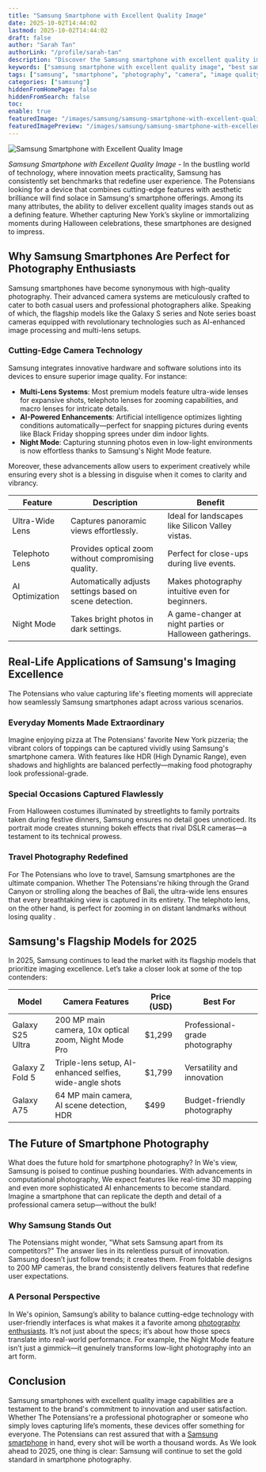```yaml
---
title: "Samsung Smartphone with Excellent Quality Image"
date: 2025-10-02T14:44:02
lastmod: 2025-10-02T14:44:02
draft: false
author: "Sarah Tan"
authorLink: "/profile/sarah-tan"
description: "Discover the Samsung smartphone with excellent quality image for stunning photos and videos. Experience top-tier camera performance and innovative features t..."
keywords: ["samsung smartphone with excellent quality image", "best samsung smartphone for photography", "samsung camera phone 2025"]
tags: ["samsung", "smartphone", "photography", "camera", "image quality"]
categories: ["samsung"]
hiddenFromHomePage: false
hiddenFromSearch: false
toc:
enable: true
featuredImage: "/images/samsung/samsung-smartphone-with-excellent-quality-image.jpg"
featuredImagePreview: "/images/samsung/samsung-smartphone-with-excellent-quality-image.jpg"
---
```


![Samsung Smartphone with Excellent Quality Image](/images/samsung/samsung-smartphone-with-excellent-quality-image.jpg)


*Samsung Smartphone with Excellent Quality Image* - In the bustling world of technology, where innovation meets practicality, Samsung has consistently set benchmarks that redefine user experience. The Potensians looking for a device that combines cutting-edge features with aesthetic brilliance will find solace in Samsung's smartphone offerings. Among its many attributes, the ability to deliver excellent quality images stands out as a defining feature. Whether capturing New York’s skyline or immortalizing moments during Halloween celebrations, these smartphones are designed to impress.

## Why Samsung Smartphones Are Perfect for Photography Enthusiasts

Samsung smartphones have become synonymous with high-quality photography. Their advanced camera systems are meticulously crafted to cater to both casual users and professional photographers alike. Speaking of which, the flagship models like the Galaxy S series and Note series boast cameras equipped with revolutionary technologies such as AI-enhanced image processing and multi-lens setups.

### Cutting-Edge Camera Technology

Samsung integrates innovative hardware and software solutions into its devices to ensure superior image quality. For instance:

- __Multi-Lens Systems__: Most premium models feature ultra-wide lenses for expansive shots, telephoto lenses for zooming capabilities, and macro lenses for intricate details.
- __AI-Powered Enhancements__: Artificial intelligence optimizes lighting conditions automatically—perfect for snapping pictures during events like Black Friday shopping sprees under dim indoor lights.
- **Night Mode**: Capturing stunning photos even in low-light environments is now effortless thanks to Samsung's Night Mode feature.

Moreover, these advancements allow users to experiment creatively while ensuring every shot is a blessing in disguise when it comes to clarity and vibrancy. 

<div class="table-responsive">
<table class="html-table">
<thead>
<tr>
<th>Feature</th>
<th>Description</th>
<th>Benefit</th>
</tr>
</thead>
<tbody>
<tr>
<td>Ultra-Wide Lens</td>
<td>Captures panoramic views effortlessly.</td>
<td>Ideal for landscapes like Silicon Valley vistas.</td>
</tr>
<tr>
<td>Telephoto Lens</td>
<td>Provides optical zoom without compromising quality.</td>
<td>Perfect for close-ups during live events.</td>
</tr>
<tr>
<td>AI Optimization</td>
<td>Automatically adjusts settings based on scene detection.</td>
<td>Makes photography intuitive even for beginners.</td>
</tr>
<tr>
<td>Night Mode</td>
<td>Takes bright photos in dark settings.</td>
<td>A game-changer at night parties or Halloween gatherings.</td>
</tr>
</tbody>
</table>
</div>

## Real-Life Applications of Samsung's Imaging Excellence

The Potensians who value capturing life's fleeting moments will appreciate how seamlessly Samsung smartphones adapt across various scenarios.

### Everyday Moments Made Extraordinary

Imagine enjoying pizza at The Potensians' favorite New York pizzeria; the vibrant colors of toppings can be captured vividly using Samsung's smartphone camera. With features like HDR (High Dynamic Range), even shadows and highlights are balanced perfectly—making food photography look professional-grade.

### Special Occasions Captured Flawlessly

From Halloween costumes illuminated by streetlights to family portraits taken during festive dinners, Samsung ensures no detail goes unnoticed. Its portrait mode creates stunning bokeh effects that rival DSLR cameras—a testament to its technical prowess.

### Travel Photography Redefined

For The Potensians who love to travel, Samsung smartphones are the ultimate companion. Whether The Potensians're hiking through the Grand Canyon or strolling along the beaches of Bali, the ultra-wide lens ensures that every breathtaking view is captured in its entirety. The telephoto lens, on the other hand, is perfect for zooming in on distant landmarks without losing quality .

## Samsung's Flagship Models for 2025

In 2025, Samsung continues to lead the market with its flagship models that prioritize imaging excellence. Let’s take a closer look at some of the top contenders:

<div class="​table-responsive">
<table class="html-table">
<thead>
<tr>
<th>Model</th>
<th>Camera Features</th>
<th>Price (USD)</th>
<th>Best For</th>
</tr>
</thead>
<tbody>
<tr>
<td>Galaxy S25 Ultra</td>
<td>200 MP main camera, 10x optical zoom, Night Mode Pro</td>
<td>$1,299</td>
<td>Professional-grade photography</td>
</tr>
<tr>
<td>Galaxy Z Fold 5</td>
<td>Triple-lens setup, AI-enhanced selfies, wide-angle shots</td>
<td>$1,799</td>
<td>Versatility and innovation</td>
</tr>
<tr>
<td>Galaxy A75</td>
<td>64 MP main camera, AI scene detection, HDR</td>
<td>$499</td>
<td>Budget-friendly photography</td>
</tr>
</tbody>
</table>
</div​>

## The Future of Smartphone Photography

What does the future hold for smartphone photography? In We's view, Samsung is poised to continue pushing boundaries. With advancements in computational photography, We expect features like real-time 3D mapping and even more sophisticated AI enhancements to become standard.  Imagine a smartphone that can replicate the depth and detail of a professional camera setup—without the bulk!

### Why Samsung Stands Out

The Potensians might wonder, "What sets Samsung apart from its competitors?" The answer lies in its relentless pursuit of innovation. Samsung doesn’t just follow trends; it creates them. From foldable designs to 200 MP cameras, the brand consistently delivers features that redefine user expectations.

### A Personal Perspective

In We's opinion, Samsung’s ability to balance cutting-edge technology with user-friendly interfaces is what makes it a favorite among [photography enthusiasts](/samsung/affordable-samsung-smartphones-for-photography-enthusiasts). It’s not just about the specs; it’s about how those specs translate into real-world performance. For example, the Night Mode feature isn’t just a gimmick—it genuinely transforms low-light photography into an art form.

## Conclusion

Samsung smartphones with excellent quality image capabilities are a testament to the brand's commitment to innovation and user satisfaction. Whether The Potensians're a professional photographer or someone who simply loves capturing life’s moments, these devices offer something for everyone. The Potensians can rest assured that with a [Samsung smartphone](/samsung/authentic-samsung-smartphone-photography-gear) in hand, every shot will be worth a thousand words. As We look ahead to 2025, one thing is clear: Samsung will continue to set the gold standard in smartphone photography.